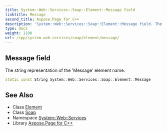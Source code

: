 ```yaml
---
title: System::Web::Services::Soap::Element::Message field
linktitle: Message
second_title: Aspose.Page for C++
description: 'System::Web::Services::Soap::Element::Message field. The string representation of the ''Message'' element name in C++.'
type: docs
weight: 1100
url: /cpp/system.web.services/soap/element/message/
---
```

## Message field


The string representation of the 'Message' element name.

```cpp
static const String System::Web::Services::Soap::Element::Message
```

## See Also

* Class [Element](../)
* Class [Soap](../../)
* Namespace [System::Web::Services](../../../)
* Library [Aspose.Page for C++](../../../../)
